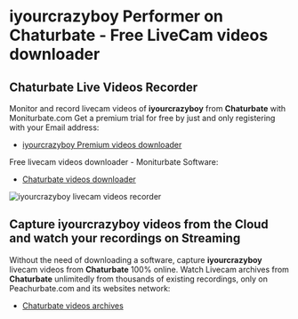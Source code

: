 # iyourcrazyboy Performer on Chaturbate - Free LiveCam videos downloader

## Chaturbate Live Videos Recorder

Monitor and record livecam videos of **iyourcrazyboy** from **Chaturbate** with Moniturbate.com
Get a premium trial for free by just and only registering with your Email address:
* [iyourcrazyboy Premium videos downloader](https://moniturbate.com/request-demo-licence-key.html)

Free livecam videos downloader - Moniturbate Software:
* [Chaturbate videos downloader](https://moniturbate.com/moniturbate-download-software.html)

![iyourcrazyboy livecam videos recorder](https://peachurnet.com/templates/moniturbate-software.png)


## Capture iyourcrazyboy videos from the Cloud and watch your recordings on Streaming

Without the need of downloading a software, capture **iyourcrazyboy** livecam videos from **Chaturbate** 100% online.
Watch Livecam archives from **Chaturbate** unlimitedly from thousands of existing recordings, only on Peachurbate.com and its websites network:
* [Chaturbate videos archives](https://peachurnet.com/)
